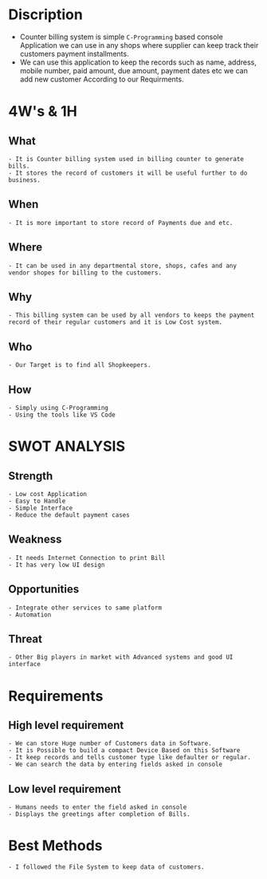# Discription
* Counter billing system is simple `C-Programming` based console Application we can use in any shops where supplier can keep track their customers payment installments.
* We can use this application to keep the records such as name, address, mobile number, paid amount, due amount, payment dates etc we can add new customer According to our Requirments.
# 4W's & 1H
## What 
    - It is Counter billing system used in billing counter to generate bills.
    - It stores the record of customers it will be useful further to do business.
## When
    - It is more important to store record of Payments due and etc.
## Where
    - It can be used in any departmental store, shops, cafes and any vendor shopes for billing to the customers.
## Why
    - This billing system can be used by all vendors to keeps the payment record of their regular customers and it is Low Cost system.
## Who
    - Our Target is to find all Shopkeepers.
## How
    - Simply using C-Programming
    - Using the tools like VS Code
# SWOT ANALYSIS
## Strength
    - Low cost Application
    - Easy to Handle
    - Simple Interface
    - Reduce the default payment cases
## Weakness
    - It needs Internet Connection to print Bill
    - It has very low UI design
## Opportunities
    - Integrate other services to same platform
    - Automation
## Threat
    - Other Big players in market with Advanced systems and good UI interface
# Requirements
## High level requirement
    - We can store Huge number of Customers data in Software.
    - It is Possible to build a compact Device Based on this Software
    - It keep records and tells customer type like defaulter or regular.
    - We can search the data by entering fields asked in console
## Low level requirement
    - Humans needs to enter the field asked in console
    - Displays the greetings after completion of Bills.
# Best Methods
    - I followed the File System to keep data of customers.









    
